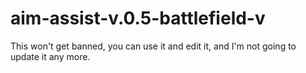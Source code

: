 # aim-assist-v.0.5-battlefield-v
This won't get banned, you can use it and edit it, and I'm not going to update it any more.
